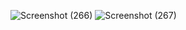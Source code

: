 
![Screenshot (266)](https://github.com/Kumarijaya123/candidate-form/assets/81750694/6ddf8aa9-b949-4a36-ab6e-0741fba70bbb)
![Screenshot (267)](https://github.com/Kumarijaya123/candidate-form/assets/81750694/c34ae319-2200-48ad-9589-2dd3dfcff38f)
